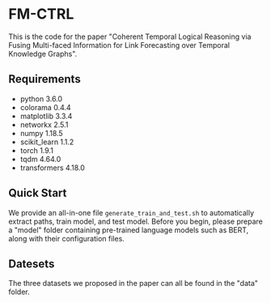 # FM-CTRL

This is the code for the paper "Coherent Temporal Logical Reasoning via Fusing Multi-faced Information for Link Forecasting over Temporal Knowledge Graphs".

## Requirements

- python 3.6.0
- colorama 0.4.4
- matplotlib 3.3.4
- networkx 2.5.1
- numpy 1.18.5
- scikit_learn 1.1.2
- torch 1.9.1
- tqdm 4.64.0
- transformers 4.18.0

## Quick Start

We provide an all-in-one file `generate_train_and_test.sh` to automatically extract paths, train model, and test model. Before you begin, please prepare a "model" folder containing pre-trained language models such as BERT, along with their configuration files.

## Datesets

The three datasets we proposed in the paper can all be found in the "data" folder.